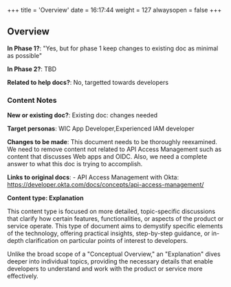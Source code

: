 +++
title = 'Overview'
date = 16:17:44
weight = 127
alwaysopen = false
+++

## Overview

**In Phase 1?**: "Yes, but for phase 1 keep changes to existing doc as minimal as possible"

**In Phase 2?**: TBD

**Related to help docs?**: No, targetted towards developers



### Content Notes

**New or existing doc?**: Existing doc: changes needed

**Target personas**: WIC App Developer,Experienced IAM developer

**Changes to be made**: This document needs to be thoroughly reexamined. We need to remove content not related to API Access Management such as content that discusses Web apps and OIDC. Also, we need a complete answer to what this doc is trying to accomplish.

**Links to original docs**: - API Access Management with Okta: https://developer.okta.com/docs/concepts/api-access-management/

**Content type: Explanation**

This content type is focused on more detailed, topic-specific discussions that clarify how certain features, functionalities, or aspects of the product or service operate. This type of document aims to demystify specific elements of the technology, offering practical insights, step-by-step guidance, or in-depth clarification on particular points of interest to developers. 

Unlike the broad scope of a "Conceptual Overview," an "Explanation" dives deeper into individual topics, providing the necessary details that enable developers to understand and work with the product or service more effectively.


